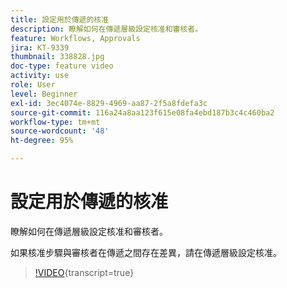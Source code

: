 ```yaml
---
title: 設定用於傳遞的核准
description: 瞭解如何在傳遞層級設定核准和審核者。
feature: Workflows, Approvals
jira: KT-9339
thumbnail: 338828.jpg
doc-type: feature video
activity: use
role: User
level: Beginner
exl-id: 3ec4074e-8829-4969-aa87-2f5a8fdefa3c
source-git-commit: 116a24a8aa123f615e08fa4ebd187b3c4c460ba2
workflow-type: tm+mt
source-wordcount: '48'
ht-degree: 95%

---
```


# 設定用於傳遞的核准 

瞭解如何在傳遞層級設定核准和審核者。  

如果核准步驟與審核者在傳遞之間存在差異，請在傳遞層級設定核准。

>[!VIDEO](https://video.tv.adobe.com/v/338828?quality=12&learn=on){transcript=true}
